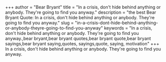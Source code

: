 +++
author = "Bear Bryant"
title = "In a crisis, don't hide behind anything or anybody. They're going to find you anyway."
description = "the best Bear Bryant Quote: In a crisis, don't hide behind anything or anybody. They're going to find you anyway."
slug = "in-a-crisis-dont-hide-behind-anything-or-anybody-theyre-going-to-find-you-anyway"
keywords = "In a crisis, don't hide behind anything or anybody. They're going to find you anyway.,bear bryant,bear bryant quotes,bear bryant quote,bear bryant sayings,bear bryant saying,quotes, sayings,quote, saying, motivation"
+++
In a crisis, don't hide behind anything or anybody. They're going to find you anyway.
